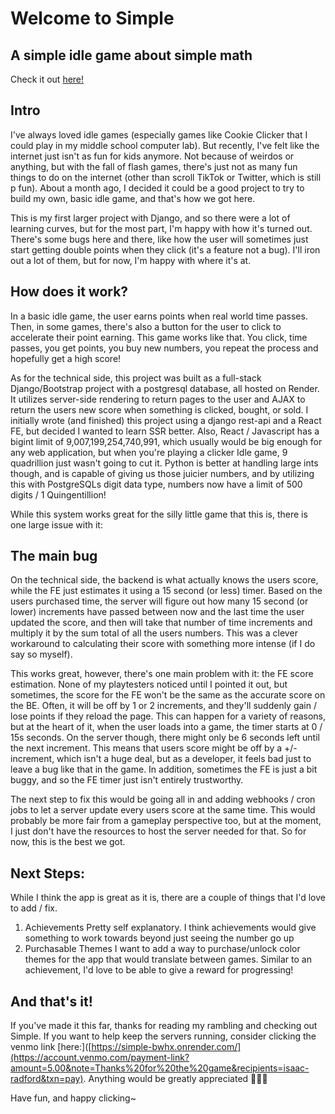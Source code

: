 # Welcome to Simple
## A simple idle game about simple math
Check it out [here!](https://simple-bwhx.onrender.com/)

## Intro
I've always loved idle games (especially games like Cookie Clicker that I could play in my middle school computer lab). But recently, I've felt like the internet just isn't as fun for kids anymore. Not because of weirdos or anything, but with the fall of flash games, there's just not as many fun things to do on the internet (other than scroll TikTok or Twitter, which is still p fun). About a month ago, I decided it could be a good project to try to build my own, basic idle game, and that's how we got here.

This is my first larger project with Django, and so there were a lot of learning curves, but for the most part, I'm happy with how it's turned out. There's some bugs here and there, like how the user will sometimes just start getting double points when they click (it's a feature not a bug). I'll iron out a lot of them, but for now, I'm happy with where it's at. 

## How does it work?
In a basic idle game, the user earns points when real world time passes. Then, in some games, there's also a button for the user to click to accelerate their point earning. This game works like that. You click, time passes, you get points, you buy new numbers, you repeat the process and hopefully get a high score!

As for the technical side, this project was built as a full-stack Django/Bootstrap project with a postgresql database, all hosted on Render. It utilizes server-side rendering to return pages to the user and AJAX to return the users new score when something is clicked, bought, or sold. I initially wrote (and finished) this project using a django rest-api and a React FE, but decided I wanted to learn SSR better. Also, React / Javascript has a bigint limit of 9,007,199,254,740,991, which usually would be big enough for any web application, but when you're playing a clicker Idle game, 9 quadrillion just wasn't going to cut it. Python is better at handling large ints though, and is capable of giving us those juicier numbers, and by utilizing this with PostgreSQLs digit data type, numbers now have a limit of 500 digits / 1 Quingentillion!

While this system works great for the silly little game that this is, there is one large issue with it:

## The main bug

On the technical side, the backend is what actually knows the users score, while the FE just estimates it using a 15 second (or less) timer. Based on the users purchased time, the server will figure out how many 15 second (or lower) increments have passed between now and the last time the user updated the score, and then will take that number of time increments and multiply it by the sum total of all the users numbers. This was a clever workaround to calculating their score with something more intense (if I do say so myself). 

This works great, however, there's one main problem with it: the FE score estimation. None of my playtesters noticed until I pointed it out, but sometimes, the score for the FE won't be the same as the accurate score on the BE. Often, it will be off by 1 or 2 increments, and they'll suddenly gain / lose points if they reload the page. This can happen for a variety of reasons, but at the heart of it, when the user loads into a game, the timer starts at 0 / 15s seconds. On the server though, there might only be 6 seconds left until the next increment. This means that users score might be off by a +/- increment, which isn't a huge deal, but as a developer, it feels bad just to leave a bug like that in the game. In addition, sometimes the FE is just a bit buggy, and so the FE timer just isn't entirely trustworthy.

The next step to fix this would be going all in and adding webhooks / cron jobs to let a server update every users score at the same time. This would probably be more fair from a gameplay perspective too, but at the moment, I just don't have the resources to host the server needed for that. So for now, this is the best we got. 


## Next Steps:
While I think the app is great as it is, there are a couple of things that I'd love to add / fix. 

1. Achievements
   Pretty self explanatory. I think achievements would give something to work towards beyond just seeing the number go up
2. Purchasable Themes
   I want to add a way to purchase/unlock color themes for the app that would translate between games. Similar to an achievement, I'd love to be able to give a reward for progressing!



## And that's it!
If you've made it this far, thanks for reading my rambling and checking out Simple. If you want to help keep the servers running, consider clicking the venmo link [here:]([https://simple-bwhx.onrender.com/](https://account.venmo.com/payment-link?amount=5.00&note=Thanks%20for%20the%20game&recipients=isaac-radford&txn=pay). Anything would be greatly appreciated 🙏🙏🙏

Have fun, and happy clicking~
